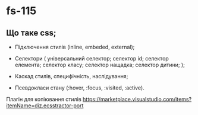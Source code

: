# fs-115

## Що таке css;

- Підключення стилів (inline, embeded, external);

- Селектори ( універсальний селектор; селектор id; селектор елемента; селектор
  класу; селектор нащадка; селектор дитини; );

- Каскад стилів, специфічність, наслідування;

- Псевдокласи стану (:hover, :focus, :visited, :active).

Плагін для копіювання стилів
https://marketplace.visualstudio.com/items?itemName=diz.ecsstractor-port
